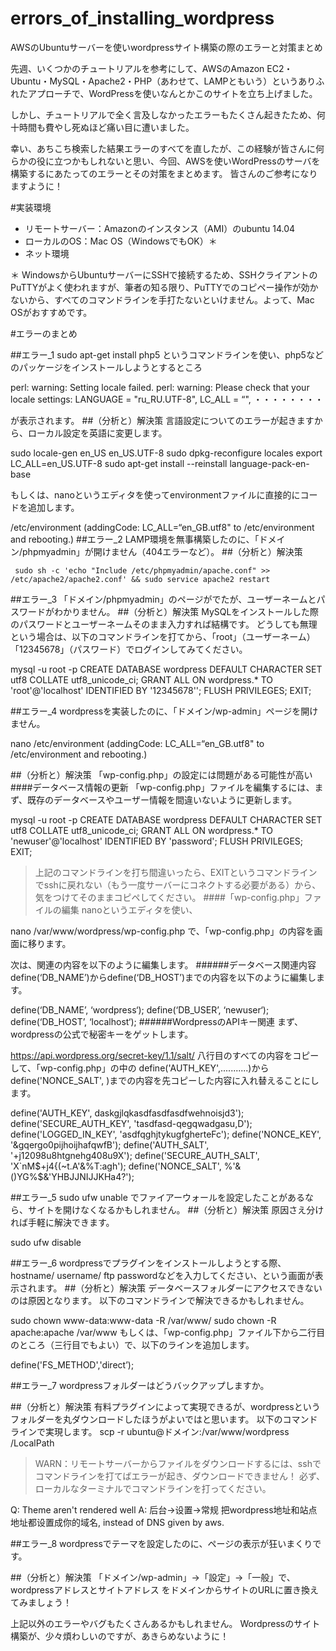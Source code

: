 # errors_of_installing_wordpress
AWSのUbuntuサーバーを使いwordpressサイト構築の際のエラーと対策まとめ


先週、いくつかのチュートリアルを参考にして、AWSのAmazon EC2・Ubuntu・MySQL・Apache2・PHP（あわせて、LAMPともいう）というありふれたアプローチで、WordPressを使いなんとかこのサイトを立ち上げました。

しかし、チュートリアルで全く言及しなかったエラーもたくさん起きたため、何十時間も費やし死ぬほど痛い目に遭いました。

幸い、あちこち検索した結果エラーのすべてを直したが、この経験が皆さんに何らかの役に立つかもしれないと思い、今回、AWSを使いWordPressのサーバを構築するにあたってのエラーとその対策をまとめます。
皆さんのご参考になりますように！

#実装環境
* リモートサーバー：Amazonのインスタンス（AMI）のubuntu 14.04
* ローカルのOS：Mac OS（WindowsでもOK）＊
* ネット環境

＊ WindowsからUbuntuサーバーにSSHで接続するため、SSHクライアントのPuTTYがよく使われますが、筆者の知る限り、PuTTYでのコピペー操作が効かないから、すべてのコマンドラインを手打たないといけません。よって、Mac OSがおすすめです。

#エラーのまとめ

##エラー_1
  sudo apt-get install php5
というコマンドラインを使い、php5などのパッケージをインストールしようとするところ

  perl: warning: Setting locale failed.
  perl: warning: Please check that your locale settings:
     LANGUAGE = "ru_RU.UTF-8",
     LC_ALL = “",
      ・・・・・・・・

が表示されます。
##（分析と）解決策
言語設定についてのエラーが起きますから、ローカル設定を英語に変更します。

  sudo locale-gen en_US en_US.UTF-8
  sudo dpkg-reconfigure locales
  export LC_ALL=en_US.UTF-8
  sudo apt-get install --reinstall language-pack-en-base

もしくは、nanoというエディタを使ってenvironmentファイルに直接的にコードを追加します。

  /etc/environment
  (addingCode:   LC_ALL=“en_GB.utf8"   to /etc/environment and    rebooting.)
##エラー_2
LAMP環境を無事構築したのに、「ドメイン/phpmyadmin」が開けません（404エラーなど）。
##（分析と）解決策

     sudo sh -c 'echo "Include /etc/phpmyadmin/apache.conf" >> /etc/apache2/apache2.conf' && sudo service apache2 restart


##エラー_3
「ドメイン/phpmyadmin」のページがでたが、ユーザーネームとパスワードがわかりません。
##（分析と）解決策
MySQLをインストールした際のパスワードとユーザーネームそのまま入力すれば結構です。
どうしても無理という場合は、以下のコマンドラインを打てから、「root」（ユーザーネーム）「12345678」（パスワード）でログインしてみてください。

  mysql -u root -p
  CREATE DATABASE wordpress DEFAULT CHARACTER SET utf8 COLLATE utf8_unicode_ci;
  GRANT ALL ON wordpress.* TO 'root'@'localhost' IDENTIFIED BY '12345678'';
  FLUSH PRIVILEGES;
  EXIT;

##エラー_4
wordpressを実装したのに、「ドメイン/wp-admin」ページを開けません。

  nano /etc/environment
  (addingCode:   LC_ALL=“en_GB.utf8"   to /etc/environment and    rebooting.)

##（分析と）解決策
「wp-config.php」の設定には問題がある可能性が高い
####データベース情報の更新
「wp-config.php」ファイルを編集するには、まず、既存のデータベースやユーザー情報を間違いないように更新します。

  mysql -u root -p
  CREATE DATABASE wordpress DEFAULT CHARACTER SET utf8 COLLATE utf8_unicode_ci;
  GRANT ALL ON wordpress.* TO 'newuser'@'localhost' IDENTIFIED BY 'password';
  FLUSH PRIVILEGES;
  EXIT;
> 上記のコマンドラインを打ち間違いったら、EXITというコマンドラインでsshに戻れない（もう一度サーバーにコネクトする必要がある）から、気をつけてそのままコピペしてください。
####「wp-config.php」ファイルの編集
nanoというエディタを使い、

  nano /var/www/wordpress/wp-config.php
で、「wp-config.php」の内容を画面に移ります。

次は、関連の内容を以下のように編集します。
######データベース関連内容
define(‘DB_NAME’)からdefine(‘DB_HOST’)までの内容を以下のように編集します。

  define(‘DB_NAME’, ‘wordpress‘);
  define(‘DB_USER’, ‘newuser‘);
  define(‘DB_HOST’, ‘localhost‘);
######WordpressのAPIキー関連
まず、wordpressの公式で秘密キーをゲットします。

https://api.wordpress.org/secret-key/1.1/salt/
八行目のすべての内容をコピーして、「wp-config.php」の中の
define('AUTH_KEY',...........)からdefine('NONCE_SALT', )までの内容を先コピーした内容に入れ替えることにします。

  define('AUTH_KEY', daskgjlqkasdfasdfasdfwehnoisjd3');
  define('SECURE_AUTH_KEY',  'tasdfasd-qegqwadgasu,D');
  define('LOGGED_IN_KEY',    'asdfqghjtykugfgherteFc');
  define('NONCE_KEY',        '&gqergo0pijhoijhafqwfB');
  define('AUTH_SALT',        '+j12098u8htgnehg408u9X');
  define('SECURE_AUTH_SALT', 'X`nM$+j4{(~t.A'&%T:agh');
  define('NONCE_SALT',     %'&()YG%$&'YHBJJNIJJKHa4?');


##エラー_5
sudo ufw unable
でファイアーウォールを設定したことがあるなら、サイトを開けなくなるかもしれません。
##（分析と）解決策
原因さえ分ければ手軽に解決できます。

  sudo ufw disable

##エラー_6
wordpressでプラグインをインストールしようとする際、hostname/ username/ ftp passwordなどを入力してください、という画面が表示されます。
##（分析と）解決策
データベースフォルダーにアクセスできないのは原因となります。
以下のコマンドラインで解決できるかもしれません。

  sudo chown www-data:www-data -R /var/www/
  sudo chown -R apache:apache /var/www
もしくは、「wp-config.php」ファイル下から二行目のところ（三行目でもよい）で、以下のラインを追加します。

  define('FS_METHOD','direct’);

##エラー_7
wordpressフォルダーはどうバックアップしますか。

##（分析と）解決策
有料プラグインによって実現できるが、wordpressというフォルダーを丸ダウンロードしたほうがよいではと思います。
以下のコマンドラインで実現します。
scp -r ubuntu@ドメイン:/var/www/wordpress /LocalPath
> WARN：リモートサーバーからファイルをダウンロードするには、sshでコマンドラインを打てばエラーが起き、ダウンロードできません！
必ず、ローカルなターミナルでコマンドラインを打ってください。


Q: Theme aren't rendered well
A: 后台->设置->常规
把wordpress地址和站点地址都设置成你的域名, instead of DNS given by aws.

##エラー_8
wordpressでテーマを設定したのに、ページの表示が狂いまくりです。

##（分析と）解決策
「ドメイン/wp-admin」→「設定」→「一般」で、wordpressアドレスとサイトアドレス をドメインからサイトのURLに置き換えてみましょう！

上記以外のエラーやバグもたくさんあるかもしれません。
Wordpressのサイト構築が、少々煩わしいのですが、あきらめないように！
